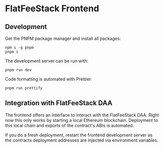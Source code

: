 # FlatFeeStack Frontend

## Development

Get the PNPM package manager and install all packages:

```shell
npm i -g pnpm
pnpm i
```

The development server can be run with:

```shell
pnpm run dev
```

Code formatting is automated with Prettier:

```shell
pnpm run prettify
```

## Integration with FlatFeeStack DAA

The frontend offers an interface to interact with the FlatFeeStack DAA. Right now this only works by starting a local Ethereum blockchain. Deployment to this local chain and exports of the contract's ABIs is automated.

If you do a fresh deployment, restart the frontend development server as the contracts deployment addresses are injected via environment variables.
